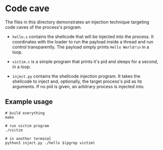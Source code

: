 # Code cave

The files in this directory demonstrates an injection technique
targeting code caves of the process's program.

- `hello.s` contains the shellcode that will be injected into the
  process. It coordinates with the loader to run the payload inside
  a thread and run control transparently. The payload simply prints
  `Hello World!\n` in a loop.

- `victim.c` is a simple program that prints it's pid and sleeps
  for a second, in a loop.

- `inject.py` contains the shellcode injection program. It takes the
  shellcode to inject and, optionally, the target process's pid as its
  arguments. If no pid is given, an arbitrary process is injected into.


## Example usage

```
# build everything
make

# run victim program
./victim

# in another terminal
python3 inject.py ./hello $(pgrep victim)
```
